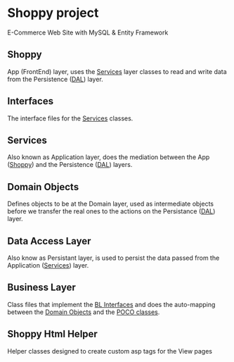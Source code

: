 # Shoppy project

E-Commerce Web Site with MySQL & Entity Framework

## Shoppy

App (FrontEnd) layer, uses the [Services](Services/) layer classes to read
and write data from the Persistence ([DAL](DAL/)) layer.

## Interfaces

The interface files for the [Services](Services/) classes.

## Services

Also known as Application layer, does the mediation between the App ([Shoppy](Shoppy/))
and the Persistence ([DAL](DAL/)) layers.

## Domain Objects

Defines objects to be at the Domain layer, used as intermediate objects before
we transfer the real ones to the actions on the Persistance ([DAL](DAL/))
layer.

## Data Access Layer

Also know as Persistant layer, is used to persist the data passed from the Application
([Services](Services/)) layer.

## Business Layer

Class files that implement the [BL Interfaces](Interfaces/) and does the
auto-mapping between the [Domain Objects](Entities/) and the [POCO
classes](DAL/MySqlDbContext/).

## Shoppy Html Helper

Helper classes designed to create custom asp tags for the View pages
